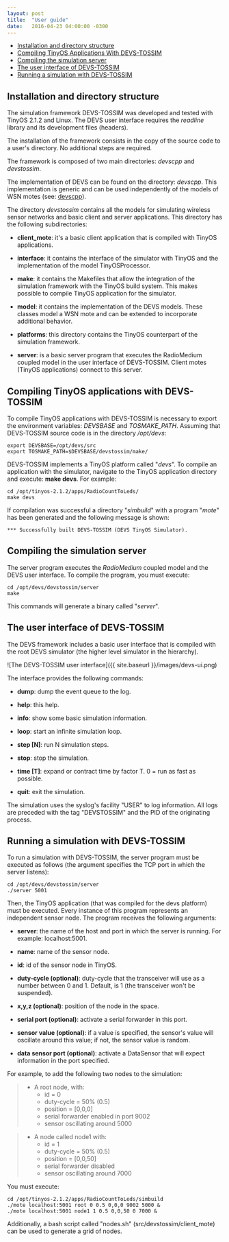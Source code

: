 ```yaml
---
layout: post
title:  "User guide"
date:   2016-04-23 04:00:00 -0300
---
```


* [Installation and directory structure](#installation-and-directory-structure)
* [Compiling TinyOS Applications With DEVS-TOSSIM](#compiling-tinyos-applications-with-devs-tossim)
* [Compiling the simulation server](#compiling-the-simulation-server)
* [The user interface of DEVS-TOSSIM](#the-user-interface-of-devs-tossim)
* [Running a simulation with DEVS-TOSSIM](#running-a-simulation-with-devs-tossim)

## Installation and directory structure

The simulation framework DEVS-TOSSIM was developed and tested with TinyOS 2.1.2 and Linux. The DEVS user interface requires the _readline_ library and its development files (headers).

The installation of the framework consists in the copy of the source code to a user's directory. No additional steps are required.

The framework is composed of two main directories: *devscpp* and *devstossim*.

The implementation of DEVS can be found on the directory: _devscpp_. This implementation is generic and can be used independently of the models of WSN motes (see: [devscpp](https://github.com/rgmarelli/devscpp)).

The directory _devstossim_ contains all the models for simulating wireless sensor networks and basic client and server applications. This directory has the following subdirectories:

* __client_mote__: it's a basic client application that is compiled with TinyOS applications.

* __interface__: it contains the interface of the simulator with TinyOS and the implementation of the model TinyOSProcessor.

* __make__: it contains the Makefiles that allow the integration of the simulation framework with the TinyOS build system. This makes possible to compile TinyOS application for the simulator.
    
* __model__: it contains the implementation of the DEVS models. These classes model a WSN mote and can be extended to incorporate additional behavior.
 
* __platforms__: this directory contains the TinyOS counterpart of the simulation framework.

* __server__: is a basic server program that executes the RadioMedium coupled model in the user interface of DEVS-TOSSIM. Client motes (TinyOS applications) connect to this server.

## Compiling TinyOS applications with DEVS-TOSSIM

To compile TinyOS applications with DEVS-TOSSIM is necessary to export the environment variables: *DEVSBASE* and *TOSMAKE_PATH*. Assuming that DEVS-TOSSIM source code is in the directory */opt/devs*:

    export DEVSBASE=/opt/devs/src
    export TOSMAKE_PATH=$DEVSBASE/devstossim/make/

DEVS-TOSSIM implements a TinyOS platform called "*devs*". To compile an application with the simulator, navigate to the TinyOS application directory and execute: __make devs__. For example:

    cd /opt/tinyos-2.1.2/apps/RadioCountToLeds/
    make devs

If compilation was successful a directory "*simbuild*" with a program "*mote*" has 
been generated and the following message is shown:

    *** Successfully built DEVS-TOSSIM (DEVS TinyOS Simulator).

## Compiling the simulation server

The server program executes the *RadioMedium* coupled model and the DEVS user interface.
To compile the program, you must execute:

    cd /opt/devs/devstossim/server
    make

This commands will generate a binary called "*server*".

## The user interface of DEVS-TOSSIM

The DEVS framework includes a basic user interface that is compiled with the root DEVS 
simulator (the higher level simulator in the hierarchy).

![The DEVS-TOSSIM user interface]({{ site.baseurl }}/images/devs-ui.png)

The interface provides the following commands:

* __dump__: dump the event queue to the log.

* __help__: this help.

* __info__: show some basic simulation information.

* __loop__: start an infinite simulation loop.
    
* __step [N]__: run N simulation steps.

* __stop__: stop the simulation.

* __time [T]__: expand or contract time by factor T. 0 = run as fast as possible.

* __quit__: exit the simulation.


The simulation uses the syslog's facility "USER" to log information. All logs are preceded
with the tag "DEVSTOSSIM" and the PID of the originating process.

## Running a simulation with DEVS-TOSSIM

To run a simulation with DEVS-TOSSIM, the server program must be executed as follows
(the argument specifies the TCP port in which the server listens):

    cd /opt/devs/devstossim/server
    ./server 5001

Then, the TinyOS application (that was compiled for the devs platform) must be executed.
Every instance of this program represents an independent sensor node. The program receives
the following arguments:

* __server__: the name of the host and port in which the server is running. For example: localhost:5001.

* __name__: name of the sensor node.

* __id__: id of the sensor node in TinyOS.

* __duty-cycle (optional)__: duty-cycle that the transceiver will use as a number between 0 and 1. Default, is 1 (the transceiver won't be suspended).

* __x,y,z (optional)__: position of the node in the space.

* __serial port (optional)__: activate a serial forwarder in this port.

* __sensor value (optional)__: if a value is specified, the sensor's value will oscillate around this value; if not, the sensor value is random.

* __data sensor port (optional)__: activate a DataSensor that will expect information in the port specified.

For example, to add the following two nodes to the simulation:

> * A root node, with:
>   * id = 0
>   * duty-cycle = 50% (0.5)
>   * position = [0,0,0]
>   * serial forwarder enabled in port 9002
>   * sensor oscillating around 5000

> * A node called node1 with:
>   * id = 1
>   * duty-cycle = 50% (0.5)
>   * position = [0,0,50]
>   * serial forwarder disabled
>   * sensor oscillating around 7000

You must execute:

    cd /opt/tinyos-2.1.2/apps/RadioCountToLeds/simbuild
    ./mote localhost:5001 root 0 0.5 0,0,0 9002 5000 &
    ./mote localhost:5001 node1 1 0.5 0,0,50 0 7000 &

Additionally, a bash script called "nodes.sh" (src/devstossim/client_mote) can be used to generate a grid of nodes.

